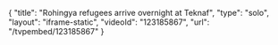 {
    "title": "Rohingya refugees arrive overnight at Teknaf",
    "type": "solo",
    "layout": "iframe-static",
    "videoId": "123185867",
    "url": "\/tvpembed\/123185867"
}
